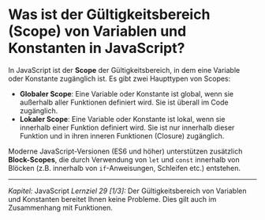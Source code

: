 # Was ist der Gültigkeitsbereich (Scope) von Variablen und Konstanten in JavaScript?

In JavaScript ist der **Scope** der Gültigkeitsbereich, in dem eine Variable oder Konstante zugänglich ist. Es gibt zwei Haupttypen von Scopes:
  - **Globaler Scope**: Eine Variable oder Konstante ist global, wenn sie außerhalb aller Funktionen definiert wird. Sie ist überall im Code zugänglich.
  - **Lokaler Scope**: Eine Variable oder Konstante ist lokal, wenn sie innerhalb einer Funktion definiert wird. Sie ist nur innerhalb dieser Funktion und in ihren inneren Funktionen (Closure) zugänglich.

Moderne JavaScript-Versionen (ES6 und höher) unterstützen zusätzlich **Block-Scopes**, die durch Verwendung von `let` und `const` innerhalb von Blöcken (z.B. innerhalb von `if`-Anweisungen, Schleifen etc.) entstehen.

---

_Kapitel:_ JavaScript
_Lernziel 29 \[1/3\]:_ Der Gültigkeitsbereich von Variablen und Konstanten bereitet Ihnen keine Probleme. Dies gilt auch im Zusammenhang mit Funktionen.

